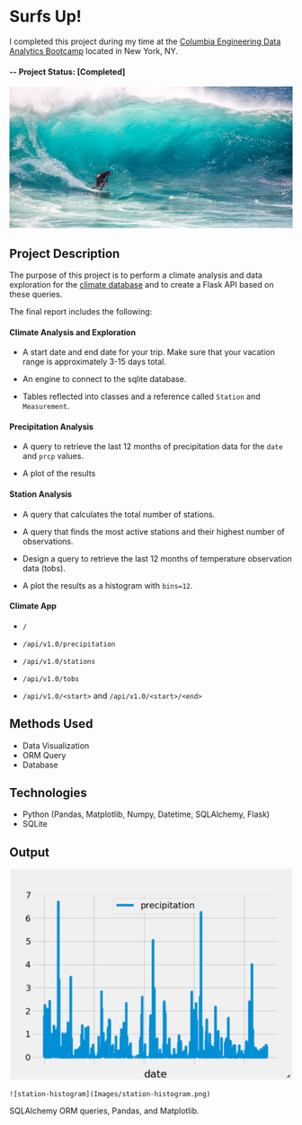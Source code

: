 ﻿# Surfs Up!

I completed this project during my time at the [Columbia Engineering Data Analytics Bootcamp](https://bootcamp.cvn.columbia.edu/data/nyc/landing/?s=Google-Brand&pkw=%2Bdata%20%2Banalytics%20%2Bcolumbia&pcrid=392444639754&pmt=b&utm_source=google&utm_medium=cpc&utm_campaign=%5BS%5D_GRD_Data_Brand_ALL_NYC_BMM_New&utm_term=%2Bdata%20%2Banalytics%20%2Bcolumbia&utm_content=392444639754&s=google&k=%2Bdata%20%2Banalytics%20%2Bcolumbia&gclid=Cj0KCQiA2b7uBRDsARIsAEE9XpFH-2wU0-_7jtxCV_PCkGBR0prlyKtvpF2-nAWU1tO4oYci5h1QStsaAsg5EALw_wcB&gclsrc=aw.ds) located in New York, NY.

#### -- Project Status: [Completed]

![surfs-up.jpeg](Images/surfs-up.jpeg)

## Project Description

The purpose of this project is to perform a climate analysis and data exploration for the [climate database](https://github.com/CarolineDelva/SurfUp-SQL-Alchemy-Project/tree/master/Resources) and to create a Flask API based on these queries.

The final report includes the following:

#### Climate Analysis and Exploration

* A start date and end date for your trip. Make sure that your vacation range is approximately 3-15 days total.

* An engine to connect to the sqlite database.

* Tables reflected into classes and a reference called `Station` and `Measurement`.

#### Precipitation Analysis

* A query to retrieve the last 12 months of precipitation data for the `date` and `prcp` values.

* A plot of the results

#### Station Analysis

* A query that calculates the total number of stations.

* A query that finds the most active stations and their highest number of observations.
  
* Design a query to retrieve the last 12 months of temperature observation data (tobs).

* A plot the results as a histogram with `bins=12`.

#### Climate App

* `/`

* `/api/v1.0/precipitation`

* `/api/v1.0/stations`

* `/api/v1.0/tobs` 

* `/api/v1.0/<start>` and `/api/v1.0/<start>/<end>`

## Methods Used
* Data Visualization
* ORM Query
* Database


## Technologies
* Python (Pandas, Matplotlib, Numpy, Datetime, SQLAlchemy, Flask) 
* SQLite


## Output

 ![precipitation](Images/precipitation.png)



    ![station-histogram](Images/station-histogram.png)



SQLAlchemy ORM queries, Pandas, and Matplotlib.
